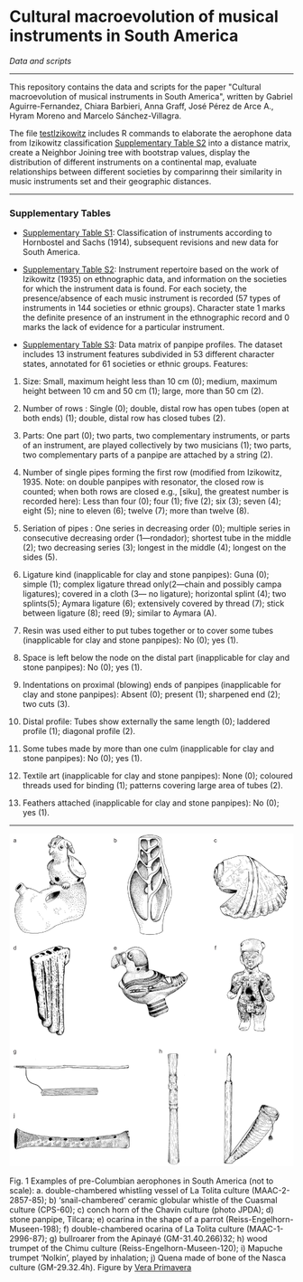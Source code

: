 # Cultural macroevolution of musical instruments in South America

<em>Data and scripts</em>

***


This repository contains the data and scripts for the paper "Cultural macroevolution of musical instruments in South America", written by Gabriel Aguirre-Fernandez, Chiara Barbieri, Anna Graff, José Pérez de Arce A., Hyram Moreno and Marcelo Sánchez-Villagra.

The file [testIzikowitz](https://github.com/chiarabarbieri/SouthAmerica_MusicInstruments/blob/main/testIzikovitz.r) includes R commands to elaborate the aerophone data from Izikowitz classification [Supplementary Table S2](https://github.com/chiarabarbieri/SouthAmerica_MusicInstruments/blob/main/Table_S2_Izikowitz.csv) into a distance matrix, create a Neighbor Joining tree with bootstrap values, display the distribution of different instruments on a continental map, evaluate relationships between different societies by comparinng their similarity in music instruments set and their geographic distances.


***

### Supplementary Tables

* [Supplementary Table S1](https://github.com/chiarabarbieri/SouthAmerica_MusicInstruments/blob/main/Table_S1_Sachs%26Hornbostel.xlsx): Classification of instruments according to Hornbostel and Sachs (1914), subsequent revisions and new data for South America. 

* [Supplementary Table S2](https://github.com/chiarabarbieri/SouthAmerica_MusicInstruments/blob/main/Table_S2_Izikowitz.csv): Instrument repertoire based on the work of Izikowitz (1935) on ethnographic data, and information on the societies for which the instrument data is found. For each society, the presence/absence of each music instrument is recorded (57 types of instruments in 144 societies or ethnic groups). Character state 1 marks the definite presence of an instrument in the ethnographic record and 0 marks the lack of evidence for a particular instrument. 

* [Supplementary Table S3](https://github.com/chiarabarbieri/SouthAmerica_MusicInstruments/blob/main/Table_S3_Panpipes.csv): Data matrix of panpipe profiles. The dataset includes 13 instrument features subdivided in 53 different character states, annotated for 61 societies or ethnic groups.
Features:
1.	Size: 
Small, maximum height less than 10 cm (0); medium, maximum height between 10 cm and 50 cm (1); large, more than 50 cm (2).

2.	Number of rows :
Single (0); double, distal row has open tubes (open at both ends) (1); double, distal row has closed tubes (2).

3.	Parts:
One part (0); two parts, two complementary instruments, or parts of an instrument, are played collectively by two musicians  (1); two parts, two complementary parts of a panpipe are attached by a string (2).

4.	Number of single pipes forming the first row (modified from Izikowitz, 1935. Note: on double panpipes with resonator, the closed row is counted; when both rows are closed e.g., [siku], the greatest number is recorded here):
Less than four (0); four (1); five (2); six (3); seven (4); eight (5); nine to eleven (6); twelve (7); more than twelve (8).

5.	Seriation of pipes :
One series in decreasing order (0); multiple series in consecutive decreasing order (1—rondador); shortest tube in the middle (2); two decreasing series (3); longest in the middle (4); longest on the sides (5).

6.	Ligature kind (inapplicable for clay and stone panpipes):
Guna (0); simple (1); complex ligature thread only(2—chain and possibly campa ligatures); covered in a cloth (3— no ligature); horizontal splint (4); two splints(5); Aymara ligature (6); extensively covered by thread (7); stick between ligature (8); reed (9); similar to Aymara (A).
 
7.	Resin was used either to put tubes together or to cover some tubes (inapplicable for clay and stone panpipes):
No (0); yes (1).
8.	Space is left below the node on the distal part (inapplicable for clay and stone panpipes):
No (0); yes (1).

9.	Indentations on proximal (blowing) ends of panpipes (inapplicable for clay and stone panpipes):
Absent (0); present (1); sharpened end (2); two cuts (3).
10.	Distal profile:
Tubes show externally the same length (0); laddered profile (1); diagonal profile (2).

11.	Some tubes made by more than one culm (inapplicable for clay and stone panpipes):
No (0); yes (1).

12.	Textile art (inapplicable for clay and stone panpipes):
None (0); coloured threads used for binding (1); patterns covering large area of tubes (2).

13.	Feathers attached (inapplicable for clay and stone panpipes):
No (0); yes (1). 

***

![](https://github.com/chiarabarbieri/SouthAmerica_MusicInstruments/blob/main/Fig1_Instruments.jpg)

Fig. 1 Examples of pre-Columbian aerophones in South America (not to scale): a. double-chambered whistling vessel of La Tolita culture (MAAC-2-2857-85); b) ‘snail-chambered’ ceramic globular whistle of the Cuasmal culture (CPS-60); c) conch horn of the Chavín culture (photo JPDA); d) stone panpipe, Tilcara; e) ocarina in the shape of a parrot (Reiss-Engelhorn-Museen-198); f) double-chambered ocarina of La Tolita culture (MAAC-1-2996-87); g) bullroarer from the Apinayé (GM-31.40.266)32; h) wood trumpet of the Chimu culture (Reiss-Engelhorn-Museen-120); i) Mapuche trumpet ‘Nolkin’, played by inhalation; j) Quena made of bone of the Nasca culture (GM-29.32.4h). Figure by [Vera Primavera](https://veraveraprimavera.com/)
